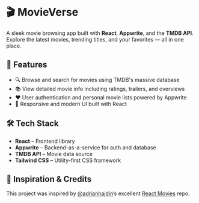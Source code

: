 # 🎬 MovieVerse

A sleek movie browsing app built with **React**, **Appwrite**, and the **TMDB API**. Explore the latest movies, trending titles, and your favorites — all in one place.

## 🚀 Features

- 🔍 Browse and search for movies using TMDB's massive database  
- 📚 View detailed movie info including ratings, trailers, and overviews  
- ❤️ User authentication and personal movie lists powered by Appwrite  
- 🎨 Responsive and modern UI built with React

## 🛠 Tech Stack

- **React** – Frontend library  
- **Appwrite** – Backend-as-a-service for auth and database  
- **TMDB API** – Movie data source  
- **Tailwind CSS** – Utility-first CSS framework 


## 🧠 Inspiration & Credits

This project was inspired by [@adrianhajdin](https://github.com/adrianhajdin)’s excellent [React Movies](https://github.com/adrianhajdin/react-movies) repo.  


